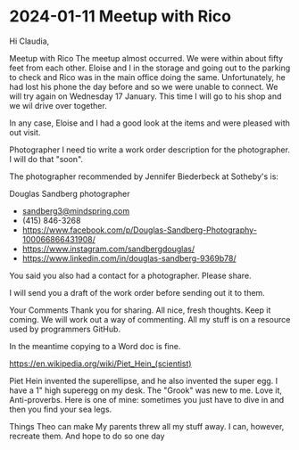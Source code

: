 # 2024-01-11 Meetup with Rico

Hi Claudia,

Meetup with Rico
The meetup almost occurred. We were within about fifty feet from each other. Eloise and I in the storage and going out to the parking to check and Rico was in the main office doing the same. Unfortunately, he had lost his phone the day before and so we were unable to connect. We will try again on Wednesday 17 January. This time I will go to his shop and we wil drive over together.

In any case, Eloise and I had a good look at the items and were pleased with out visit.

Photographer
I need tio write a work order description for the photographer. I will do that "soon".

The photographer recommended by Jennifer Biederbeck at Sotheby's is:

Douglas Sandberg photographer

* sandberg3@mindspring.com
* (415) 846-3268
* https://www.facebook.com/p/Douglas-Sandberg-Photography-100066866431908/
* https://www.instagram.com/sandbergdouglas/
* https://www.linkedin.com/in/douglas-sandberg-9369b78/

You said you also had a contact for a photographer. Please share.

I will send you a draft of the work order before sending out it to them.

Your Comments
Thank you for sharing. All nice, fresh thoughts. Keep it coming. We will work out a way of commenting. All my stuff is on a resource used by programmers GitHub.

In the meantime copying to a Word doc is fine.


https://en.wikipedia.org/wiki/Piet_Hein_(scientist)

Piet Hein invented the superellipse, and he also invented the super egg. I have a 1" high superegg on my desk. The "Grook" was new to me. Love it, Anti-proverbs. Here is one of mine: sometimes you just have to dive in and then you find your sea legs.

Things Theo can make
My parents threw all my stuff away. I can, however, recreate them. And hope to do so one day

